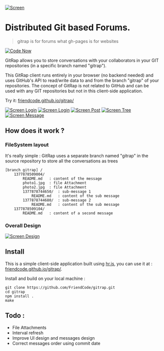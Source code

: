 [![Screen](https://raw.github.com/FriendCode/gitrap/master/resources/images/logo.png)](https://raw.github.com/FriendCode/gitrap/master/resources/images/logo.png)

Distributed Git based Forums.
======

> gitrap is for forums what gh-pages is for websites


[![Code Now](https://friendco.de/widgets/image/codenow?url=https%3A%2F%2Fgithub.com%2FFriendCode%2Fgitrap.git)](https://friendco.de/widgets/url/codenow?url=https%3A%2F%2Fgithub.com%2FFriendCode%2Fgitrap.git)

GitRap allows you to store conversations with your collaborators in your GIT repositories (in a specific branch named "gitrap").

This GitRap client runs entirely in your browser (no backend needed) and uses GitHub's API to read/write data to and from the branch "gitrap" of your repositories.
The concept of GitRap is not related to GitHub and can be used with any GIT repositories but not in this client-side application.

Try it: [friendcode.github.io/gitrap/](https://friendcode.github.io/gitrap/)

[![Screen Login](https://raw.github.com/FriendCode/gitrap/master/screens/login.png)](https://raw.github.com/FriendCode/gitrap/master/screens/login.png)
[![Screen Login](https://raw.github.com/FriendCode/gitrap/master/screens/start.png)](https://raw.github.com/FriendCode/gitrap/master/screens/start.png)
[![Screen Post](https://raw.github.com/FriendCode/gitrap/master/screens/first.png)](https://raw.github.com/FriendCode/gitrap/master/screens/first.png)
[![Screen Tree](https://raw.github.com/FriendCode/gitrap/master/screens/tree.png)](https://raw.github.com/FriendCode/gitrap/master/screens/tree.png)
[![Screen Message](https://raw.github.com/FriendCode/gitrap/master/screens/message.png)](https://raw.github.com/FriendCode/gitrap/master/screens/message.png)

## How does it work ?

### FileSystem layout

It's really simple : GitRap uses a separate branch named "gitrap" in the source repository to store all the conversations as trees

    [branch gitrap] /
        1377878509004/
            README.md   : content of the message
            photo1.jpg  : file Attachment
            photo2.jpg  : file Attachment
            1377878744650/  : sub-message 1
                README.md   : content of the sub message
            1377878744680/  : sub-message 2
                README.md   : content of the sub message
        1377878509104/
            README.md   : content of a second message

### Overall Design

[![Screen Design](https://raw.github.com/FriendCode/gitrap/master/screens/design.png)](https://raw.github.com/FriendCode/gitrap/master/screens/design.png)

## Install

This is a simple client-side application built using [hr.js](https://github.com/FriendCode/hr.js), you can use it at : [friendcode.github.io/gitrap/](https://github.com/FriendCode/gitrap).

Install and build on your local machine :

    git clone https://github.com/FriendCode/gitrap.git
    cd gitrap
    npm install .
    make

## Todo :

* File Attachments
* Interval refresh
* Improve UI design and messages design
* Correct messages order using commit date


